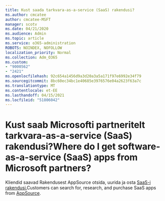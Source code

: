 ```yaml
---
title: Kust saada tarkvara-as-a-service (SaaS) rakendusi?
ms.author: cmcatee
author: cmcatee-MSFT
manager: scotv
ms.date: 04/21/2020
ms.audience: Admin
ms.topic: article
ms.service: o365-administration
ROBOTS: NOINDEX, NOFOLLOW
localization_priority: Normal
ms.collection: Adm_O365
ms.custom:
- "9000562"
- "2421"
ms.openlocfilehash: 92c654a1456d9a3d20a3a5a171f97e6992e34f79
ms.sourcegitcommit: 8bc60ec34bc1e40685e3976576e04a2623f63a7c
ms.translationtype: MT
ms.contentlocale: et-EE
ms.lasthandoff: 04/15/2021
ms.locfileid: "51806042"
---
```

# <a name="where-do-i-get-software-as-a-service-saas-apps-from-microsoft-partners"></a><span data-ttu-id="e2eec-102">Kust saab Microsofti partneritelt tarkvara-as-a-service (SaaS) rakendusi?</span><span class="sxs-lookup"><span data-stu-id="e2eec-102">Where do I get software-as-a-service (SaaS) apps from Microsoft partners?</span></span>

<span data-ttu-id="e2eec-103">Kliendid saavad Rakendusest AppSource otsida, uurida ja osta [SaaS-i rakendusi.](https://appsource.microsoft.com)</span><span class="sxs-lookup"><span data-stu-id="e2eec-103">Customers can search for, research, and purchase SaaS apps from [AppSource](https://appsource.microsoft.com).</span></span>